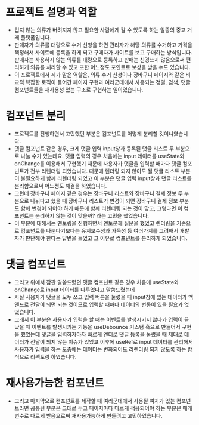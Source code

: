 # 프로젝트 설명과 역할

- 입지 않는 의류가 버려지지 않고 필요한 사람에게 갈 수 있도록 하는 일종의 중고 거래 플랫폼입니다.
- 판매자가 의류를 대량으로 수거 신청을 하면 관리자가 해당 의류를 수거하고 가격을 책정해서 사이트에 등록을 하게 되고 구매자가 사이트를 보고 구매하는 방식입니다. 판매자는 사용하지 않는 의류를 대량으로 등록하고 판매는 신경쓰지 않음으로써 편리하게 의류를 처리할 수 있고 또한 어느정도 포인트로 보상을 받을 수도 있습니다.
- 이 프로젝트에서 제가 맡은 역할은, 의류 수거 신청이나 장바구니 페이지와 같은 비교적 복잡한 로직이 들어간 페이지 구현과 여러군데에서 사용되는 정렬, 검색, 댓글 컴포넌트들을 재사용성 있는 구조로 구현하는 일이었습니다.

# 컴포넌트 분리

- 프로젝트를 진행하면서 고민했던 부분은 컴포넌트를 어떻게 분리할 것이냐였습니다.
- 댓글 컴포넌트 같은 경우, 크게 댓글 입력 input창과 등록된 댓글 리스트 두 부분으로 나눌 수가 있는데요. 댓글 입력의 경우 처음에는 input 데이터를 useState와 onChange를 이용해서 구현했기 때문에 사용자가 댓글을 입력할 때마다 댓글 컴포넌트가 전부 리렌더링 되었습니다. 때문에 렌더링 되지 않아도 될 댓글 리스트 부분이 불필요하게 함께 리렌더링 되었고 이 부분은 댓글 입력 input창과 댓글 리스트를 분리함으로써 어느정도 해결을 하였습니다.
- 그런데 장바구니 페이지 같은 경우는 장바구니 리스트와 장바구니 결제 정보 두 부분으로 나뉘다고 했을 때 장바구니 리스트가 변경이 되면 장바구니 결제 정보 부분도 함께 변경이 되어야 하기 때문에 함께 리렌더링 되는 것이 맞고, 그렇다면 이 컴포넌트는 분리하지 않는 것이 맞을까? 라는 고민을 했었습니다.
- 이 부분에 대해서는 멘토링을 진행하면서 멘토분께 질문을 했었고 렌더링을 기준으로 컴포넌트를 나눈다기보다는 유지보수성과 가독성 등 여러가지를 고려해서 개발자가 판단해야 한다는 답변을 들었고 그 이유로 컴포넌트를 분리하게 되었습니다.

# 댓글 컴포넌트

- 그리고 위에서 잠깐 말씀드렸던 댓글 컴포넌트 같은 경우 처음에 useState와 onChange로 input 데이터를 다루었다고 말씀드렸는데
- 사실 사용자가 댓글을 모두 쓰고 입력 버튼을 눌렀을 때 input창에 있는 데이터가 백엔드로 전달이 되면 되는 것이므로 입력할 때마다 데이터의 변동이 있을 필요가 없었습니다.
- 그래서 이 부분은 사용자가 입력을 할 때는 이벤트를 발생시키지 않다가 입력이 끝났을 때 이벤트를 발생시키는 기능을 useDebounce 커스텀 훅으로 만들어서 구현을 했었는데 댓글을 입력하자마자 빠르게 엔터로 댓글 등록을 눌렀을 때 제대로 데이터가 전달이 되지 않는 이슈가 있었고 이후에 useRef로 input 데이터를 관리해서 사용자가 입력을 하는 도중에는 데이터는 변화되어도 리렌더링 되지 않도록 하는 방식으로 리팩토링 하였습니다.

# 재사용가능한 컴포넌트

- 그리고 마지막으로 컴포넌트를 제작할 때 여러군데에서 사용될 여지가 있는 컴포넌트라면 공통된 부분은 그대로 두고 페이지마다 다르게 적용되어야 하는 부분은 매개변수로 다르게 받음으로써 재사용가능하게 만들려고 고민하였습니다.